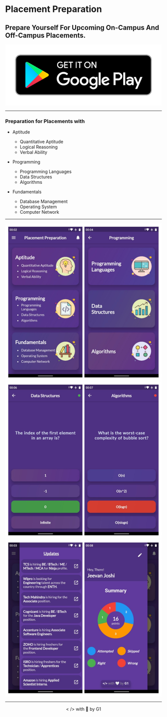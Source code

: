 # Placement Preparation

## Prepare Yourself For Upcoming On-Campus And Off-Campus Placements.

<div align="center">

<a href='https://play.google.com/store/apps/details?id=dev.g1joshi.placement_preparation&utm_source=github&utm_campaign=badge&pcampaignid=pcampaignidMKT-Other-global-all-co-prtnr-py-PartBadge-Mar2515-1'><img alt='Get it on Google Play' src='https://raw.githubusercontent.com/G1Joshi/Assets/main/google-play-badge.png'/></a>

</div>

---

### Preparation for Placements with

- Aptitude

  - Quantitative Aptitude
  - Logical Reasoning
  - Verbal Ability

- Programming

  - Programming Languages
  - Data Structures
  - Algorithms

- Fundamentals
  - Database Management
  - Operating System
  - Computer Network

---

<div align="center">

![Placement Preparation App](https://raw.githubusercontent.com/G1Joshi/Assets/main/Placement%20Preparation%20App/pp1.jpg)
![Placement Preparation App](https://raw.githubusercontent.com/G1Joshi/Assets/main/Placement%20Preparation%20App/pp2.jpg)
![Placement Preparation App](https://raw.githubusercontent.com/G1Joshi/Assets/main/Placement%20Preparation%20App/pp3.jpg)

</div>

---

<div align="center">

< /> with 🤍 by G1

</div>
